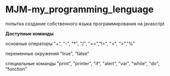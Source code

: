 # MJM-my_programming_lenguage
попытка создание собственного языка программирования на javascript <p>
<b>Доступные команды</b><p>
  основные операторы "+", "-", "*", "/", "==","!=", "<", ">","%" <p>
  переменные окружения "true", "false" <p>
  специальные команды "print", "printer", "if", "alert", "var", "while", "do", "function" <p>
